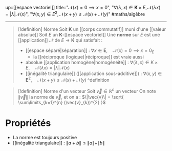 up::[[espace vectoriel]]
title::"$\mathcal{N}(x)=0 \implies x=0$", "$\forall (\lambda, x)\in \mathbf{K}\times E, \mathcal{N}(\lambda x)=|\lambda|\mathcal{N}(x)$", "$\forall (x,y)\in E^{2}, \mathcal{N}(x+y)\leq \mathcal{N}(x)+\mathcal{N}(y)$"
#maths/algèbre 

----


> [!definition] Norme
> Soit $\mathbf{K}$ un [[corps commutatif]] muni d'une [[valeur absolue]] 
> Soit $E$ un $\mathbf{K}$-[[espace vectoriel]]
> Une **norme** sur $E$ est une [[application]] $\mathcal{N}$ de $E \to \mathbf{K}$ qui satisfait :
>  - [[espace séparé|séparation]] : $\forall x \in \mathbf{E}, \quad \mathcal{N}(x) = 0 \implies x = 0_{E}$
>      - la [[réciproque (logique)|réciproque]] est vraie aussi
>  - absolue [[application homogène|homogénéité]] : $\forall (\lambda, x) \in K \times E, \quad \mathcal{N}(\lambda x) = |\lambda|\mathcal{N}(x)$
>  - [[inégalité triangulaire]] ([[application sous-additive]]) : $\forall (x, y) \in \mathbf{E}^{2}, \quad \mathcal{N}(x + y) \leq \mathcal{N}(x)+\mathcal{N}(y)$
^definition

> [!definition] Norme d'un vecteur
> Soit $\vec{v} \in \mathbb{R}^{n}$ un vecteur
> On note $\|\vec{v}\|$ la norme de $\vec{v}$, et on a :
> $\|\vec{v}\| = \sqrt{ \sum\limits_{k=1}^{n} (\vec{v}_{k})^{2} }$

# Propriétés 

 - La norme est toujours positive 
 - [[inégalité triangulaire]] :  $\|a+b\| \leq  \|a\|+\|b\|$
